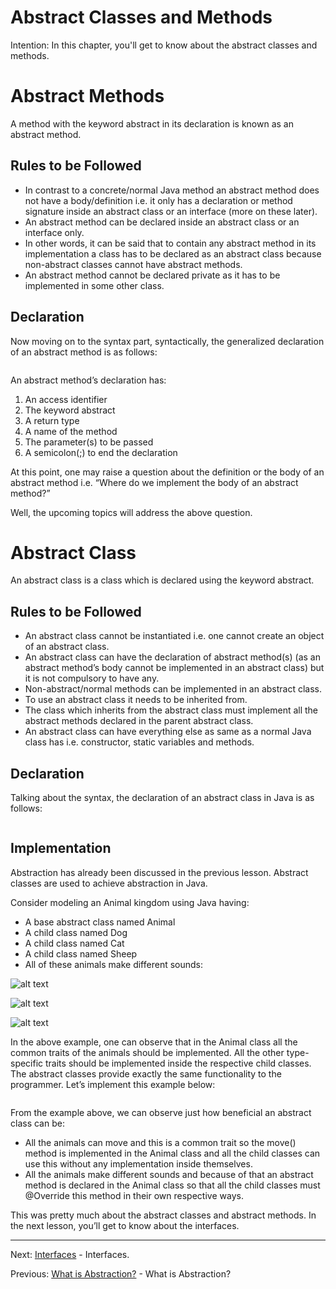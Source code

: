# Abstract Classes and Methods

Intention: In this chapter, you'll get to know about the abstract classes and methods.

# Abstract Methods

A method with the keyword abstract in its declaration is known as an abstract method.

## Rules to be Followed

- In contrast to a concrete/normal Java method an abstract method does not have a body/definition i.e. it only has 
a declaration or method signature inside an abstract class or an interface (more on these later).
- An abstract method can be declared inside an abstract class or an interface only.
- In other words, it can be said that to contain any abstract method in its implementation a class has to be declared 
as an abstract class because non-abstract classes cannot have abstract methods.
- An abstract method cannot be declared private as it has to be implemented in some other class.

## Declaration

Now moving on to the syntax part, syntactically, the generalized declaration of an abstract method is as follows:

```java

```

An abstract method’s declaration has:

1. An access identifier
2. The keyword abstract
3. A return type
4. A name of the method
5. The parameter(s) to be passed
6. A semicolon(;) to end the declaration 

At this point, one may raise a question about the definition or the body of an abstract method i.e. 
“Where do we implement the body of an abstract method?”

Well, the upcoming topics will address the above question.

# Abstract Class

An abstract class is a class which is declared using the keyword abstract.

## Rules to be Followed

- An abstract class cannot be instantiated i.e. one cannot create an object of an abstract class.
- An abstract class can have the declaration of abstract method(s) (as an abstract method’s body cannot be implemented 
in an abstract class) but it is not compulsory to have any.
- Non-abstract/normal methods can be implemented in an abstract class.
- To use an abstract class it needs to be inherited from.
- The class which inherits from the abstract class must implement all the abstract methods declared in the parent abstract class.
- An abstract class can have everything else as same as a normal Java class has i.e. constructor, static variables and methods.

## Declaration

Talking about the syntax, the declaration of an abstract class in Java is as follows:

```java

```

## Implementation

Abstraction has already been discussed in the previous lesson. Abstract classes are used to achieve abstraction in Java.

Consider modeling an Animal kingdom using Java having:

- A base abstract class named Animal
- A child class named Dog
- A child class named Cat
- A child class named Sheep
- All of these animals make different sounds:

![alt text](../../etc/oop/img.png "Img")

![alt text](../../etc/oop/img.png "Img")

![alt text](../../etc/oop/img.png "Img")

In the above example, one can observe that in the Animal class all the common traits of the animals should be implemented. 
All the other type-specific traits should be implemented inside the respective child classes. The abstract classes provide 
exactly the same functionality to the programmer. Let’s implement this example below:

```java

```

From the example above, we can observe just how beneficial an abstract class can be:

- All the animals can move and this is a common trait so the move() method is implemented in the Animal class and all 
the child classes can use this without any implementation inside themselves.
- All the animals make different sounds and because of that an abstract method is declared in the Animal class so that 
all the child classes must @Override this method in their own respective ways.

This was pretty much about the abstract classes and abstract methods. In the next lesson, you’ll get to know about 
the interfaces.

<hr>

Next: [Interfaces](chapter_24.md "Interfaces") - Interfaces.

Previous: [What is Abstraction?](chapter_22.md "What is Abstraction?") - What is Abstraction?